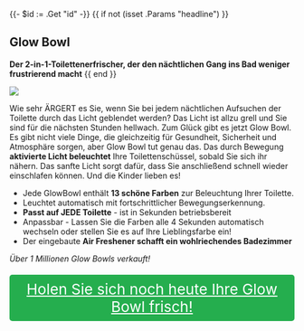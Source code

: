 {{- $id := .Get "id" -}}
{{ if not (isset .Params "headline") }}
## Glow Bowl

**Der 2-in-1-Toilettenerfrischer, der den nächtlichen Gang ins Bad weniger frustrierend macht**
{{ end }}

[![](/list/glow-bowl-title.jpg)](https://t.gadgetadvisers.com/click/{{$id}})

Wie sehr ÄRGERT es Sie, wenn Sie bei jedem nächtlichen Aufsuchen der Toilette durch das Licht geblendet werden? Das Licht ist allzu grell und Sie sind für die nächsten Stunden hellwach. Zum Glück gibt es jetzt Glow Bowl. Es gibt nicht viele Dinge, die gleichzeitig für Gesundheit, Sicherheit und Atmosphäre sorgen, aber Glow Bowl tut genau das. Das durch Bewegung **aktivierte Licht beleuchtet** Ihre Toilettenschüssel, sobald Sie sich ihr nähern. Das sanfte Licht sorgt dafür, dass Sie anschließend schnell wieder einschlafen können. Und die Kinder lieben es!

- Jede GlowBowl enthält **13 schöne Farben** zur Beleuchtung Ihrer Toilette.
- Leuchtet automatisch mit fortschrittlicher Bewegungserkennung.
- **Passt auf JEDE Toilette** - ist in Sekunden betriebsbereit
- Anpassbar - Lassen Sie die Farben alle 4 Sekunden automatisch wechseln oder stellen Sie es auf Ihre Lieblingsfarbe ein!
- Der eingebaute **Air Freshener schafft ein wohlriechendes Badezimmer**

*Über 1 Millionen Glow Bowls verkauft!*

<a href="(https://t.gadgetadvisers.com/click/{{$id}})" style="color: white;">
   <div style="text-align:center;background-color:#25ae4e;margin-bottom:20px;margin-top:20px;width: 100%;-webkit-border-radius: 5px;">
      <div style="color: white; padding: 10px;font-size: 26px;">
      Holen Sie sich noch heute Ihre Glow Bowl frisch!
      </div>
   </div>
</a>